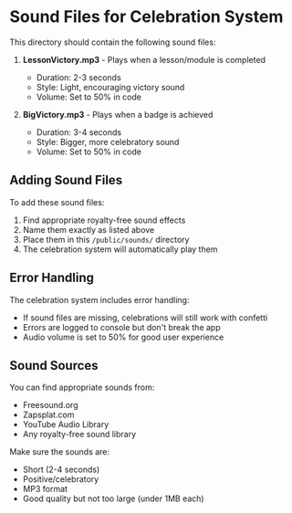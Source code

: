 # Sound Files for Celebration System

This directory should contain the following sound files:

1. **LessonVictory.mp3** - Plays when a lesson/module is completed
   - Duration: 2-3 seconds
   - Style: Light, encouraging victory sound
   - Volume: Set to 50% in code

2. **BigVictory.mp3** - Plays when a badge is achieved
   - Duration: 3-4 seconds  
   - Style: Bigger, more celebratory sound
   - Volume: Set to 50% in code

## Adding Sound Files

To add these sound files:

1. Find appropriate royalty-free sound effects
2. Name them exactly as listed above
3. Place them in this `/public/sounds/` directory
4. The celebration system will automatically play them

## Error Handling

The celebration system includes error handling:
- If sound files are missing, celebrations will still work with confetti
- Errors are logged to console but don't break the app
- Audio volume is set to 50% for good user experience

## Sound Sources

You can find appropriate sounds from:
- Freesound.org
- Zapsplat.com  
- YouTube Audio Library
- Any royalty-free sound library

Make sure the sounds are:
- Short (2-4 seconds)
- Positive/celebratory
- MP3 format
- Good quality but not too large (under 1MB each)
